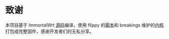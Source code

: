 # 致谢
本项目基于 ImmortalWrt [源码](https://github.com/immortalwrt/immortalwrt)编译，使用 flippy 的[脚本](https://github.com/unifreq/openwrt_packit)和 breakings 维护的[内核](https://github.com/breakings/OpenWrt/releases/tag/kernel_stable)打包成完整固件，感谢开发者们的无私分享。<br>
